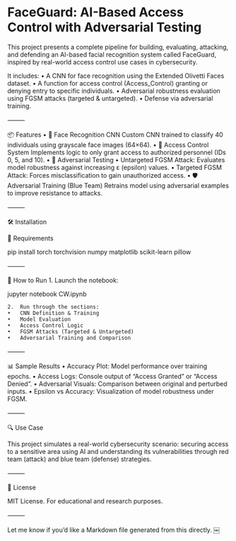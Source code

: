 # FaceGuard: AI-Based Access Control with Adversarial Testing

This project presents a complete pipeline for building, evaluating, attacking, and defending an AI-based facial recognition system called FaceGuard, inspired by real-world access control use cases in cybersecurity.

It includes:
	•	A CNN for face recognition using the Extended Olivetti Faces dataset.
	•	A function for access control (Access_Control) granting or denying entry to specific individuals.
	•	Adversarial robustness evaluation using FGSM attacks (targeted & untargeted).
	•	Defense via adversarial training.

⸻

📦 Features
	•	🧠 Face Recognition CNN
Custom CNN trained to classify 40 individuals using grayscale face images (64×64).
	•	🔐 Access Control System
Implements logic to only grant access to authorized personnel (IDs 0, 5, and 10).
	•	🧪 Adversarial Testing
	•	Untargeted FGSM Attack: Evaluates model robustness against increasing ε (epsilon) values.
	•	Targeted FGSM Attack: Forces misclassification to gain unauthorized access.
	•	🛡 Adversarial Training (Blue Team)
Retrains model using adversarial examples to improve resistance to attacks.

⸻

🛠 Installation

🔧 Requirements

pip install torch torchvision numpy matplotlib scikit-learn pillow


⸻

🚀 How to Run
	1.	Launch the notebook:

jupyter notebook CW.ipynb


	2.	Run through the sections:
	•	CNN Definition & Training
	•	Model Evaluation
	•	Access Control Logic
	•	FGSM Attacks (Targeted & Untargeted)
	•	Adversarial Training and Comparison

⸻

📊 Sample Results
	•	Accuracy Plot: Model performance over training epochs.
	•	Access Logs: Console output of “Access Granted” or “Access Denied”.
	•	Adversarial Visuals: Comparison between original and perturbed inputs.
	•	Epsilon vs Accuracy: Visualization of model robustness under FGSM.

⸻

🔍 Use Case

This project simulates a real-world cybersecurity scenario: securing access to a sensitive area using AI and understanding its vulnerabilities through red team (attack) and blue team (defense) strategies.

⸻

📜 License

MIT License.
For educational and research purposes.

⸻

Let me know if you’d like a Markdown file generated from this directly. ￼
